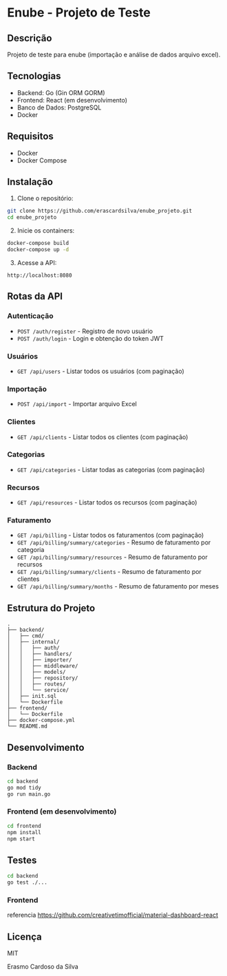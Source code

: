 # Enube - Projeto de Teste

## Descrição
Projeto de teste para enube (importação e análise de dados arquivo excel).

## Tecnologias
- Backend: Go (Gin ORM GORM)
- Frontend: React (em desenvolvimento)
- Banco de Dados: PostgreSQL
- Docker

## Requisitos
- Docker
- Docker Compose

## Instalação

1. Clone o repositório:
```bash
git clone https://github.com/erascardsilva/enube_projeto.git
cd enube_projeto
```

2. Inicie os containers:
```bash
docker-compose build
docker-compose up -d
```

3. Acesse a API:
```
http://localhost:8080
```

## Rotas da API

### Autenticação
- `POST /auth/register` - Registro de novo usuário
- `POST /auth/login` - Login e obtenção do token JWT

### Usuários
- `GET /api/users` - Listar todos os usuários (com paginação)

### Importação
- `POST /api/import` - Importar arquivo Excel

### Clientes
- `GET /api/clients` - Listar todos os clientes (com paginação)

### Categorias
- `GET /api/categories` - Listar todas as categorias (com paginação)

### Recursos
- `GET /api/resources` - Listar todos os recursos (com paginação)

### Faturamento
- `GET /api/billing` - Listar todos os faturamentos (com paginação)
- `GET /api/billing/summary/categories` - Resumo de faturamento por categoria
- `GET /api/billing/summary/resources` - Resumo de faturamento por recursos
- `GET /api/billing/summary/clients` - Resumo de faturamento por clientes
- `GET /api/billing/summary/months` - Resumo de faturamento por meses

## Estrutura do Projeto
```
.
├── backend/
│   ├── cmd/
│   ├── internal/
│   │   ├── auth/
│   │   ├── handlers/
│   │   ├── importer/
│   │   ├── middleware/
│   │   ├── models/
│   │   ├── repository/
│   │   ├── routes/
│   │   └── service/
│   ├── init.sql
│   └── Dockerfile
├── frontend/
│   └── Dockerfile
├── docker-compose.yml
└── README.md
```

## Desenvolvimento

### Backend
```bash
cd backend
go mod tidy
go run main.go
```

### Frontend (em desenvolvimento)
```bash
cd frontend
npm install
npm start
```

## Testes
```bash
cd backend
go test ./...
```

### Frontend

referencia  https://github.com/creativetimofficial/material-dashboard-react



## Licença
MIT

Erasmo Cardoso da Silva 
